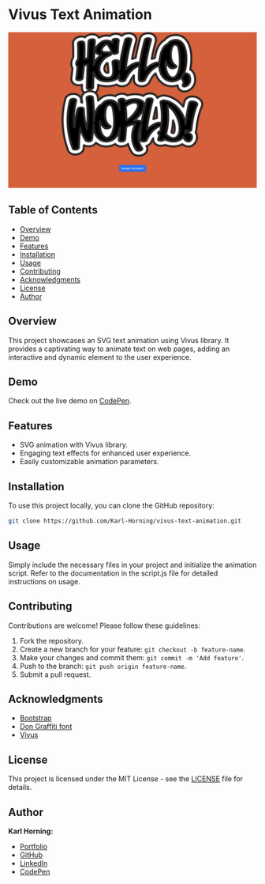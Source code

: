# Vivus Text Animation

![Preview Image](./src/img/preview.webp)

## Table of Contents
- [Overview](#overview)
- [Demo](#demo)
- [Features](#features)
- [Installation](#installation)
- [Usage](#usage)
- [Contributing](#contributing)
- [Acknowledgments](#acknowledgments)
- [License](#license)
- [Author](#author)

## Overview
This project showcases an SVG text animation using Vivus library. It provides a captivating way to animate text on web pages, adding an interactive and dynamic element to the user experience.

## Demo
Check out the live demo on [CodePen](https://codepen.io/karlhorning/pen/OJqoKoO).

## Features
- SVG animation with Vivus library.
- Engaging text effects for enhanced user experience.
- Easily customizable animation parameters.

## Installation
To use this project locally, you can clone the GitHub repository:

```bash
git clone https://github.com/Karl-Horning/vivus-text-animation.git
```

## Usage
Simply include the necessary files in your project and initialize the animation script. Refer to the documentation in the script.js file for detailed instructions on usage.

## Contributing
Contributions are welcome! Please follow these guidelines:
1. Fork the repository.
2. Create a new branch for your feature: `git checkout -b feature-name`.
3. Make your changes and commit them: `git commit -m 'Add feature'`.
4. Push to the branch: `git push origin feature-name`.
5. Submit a pull request.

## Acknowledgments
- [Bootstrap](https://getbootstrap.com)
- [Don Graffiti font](https://www.dafont.com/don-graffiti.font)
- [Vivus](https://github.com/maxwellito/vivus)

## License
This project is licensed under the MIT License - see the [LICENSE](LICENSE) file for details.

## Author
**Karl Horning:**
- [Portfolio](https://karl-horning.github.io)
- [GitHub](https://github.com/Karl-Horning/)
- [LinkedIn](https://www.linkedin.com/in/karl-horning/)
- [CodePen](https://codepen.io/karlhorning)